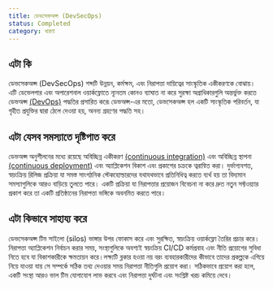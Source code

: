 ```yaml
---
title: ডেভসেকঅপ্স (DevSecOps)
status: Completed
category: ধারণা
---
```



## এটা কি

ডেভসেকঅপ্স (DevSecOps) শব্দটি উন্নয়ন, কর্মক্ষম, এবং নিরাপত্তা দায়িত্বের সাংস্কৃতিক একীকরণকে বোঝায়।
এটি ডেভেলপার এবং অপারেশনাল ওয়ার্কফ্লোতে ন্যূনতম  কোনও ব্যাঘাত না করে সুরক্ষা অগ্রাধিকারগুলি অন্তর্ভুক্ত করতে ডেভঅপ্স [(DevOps)](/bn/devops/) পদ্ধতির প্রসারিত করে৷ 
ডেভঅপ্স-এর মতো, ডেভসেকঅপ্স হল একটি সাংস্কৃতিক পরিবর্তন, যা গৃহীত প্রযুক্তির দ্বারা ঠেলে দেওয়া হয়, অনন্য গ্রহণের পদ্ধতি সহ।

## এটা যেসব সমস্যাতে দৃষ্টিপাত করে

ডেভঅপ্স অনুশীলনের মধ্যে রয়েছে অবিচ্ছিন্ন একীকরণ [(continuous integration)](/bn/continuous-integration/) এবং 
অবিচ্ছিন্ন স্থাপনা [(continuous deployment)](/continuous-delivery/)  এবং অ্যাপ্লিকেশন বিকাশ এবং প্রকাশের চক্রকে ত্বরান্বিত করা। 
দুর্ভাগ্যবশত, স্বয়ংক্রিয় রিলিজ প্রক্রিয়া যা সমস্ত সাংগঠনিক স্টেকহোল্ডারদের যথাযথভাবে প্রতিনিধিত্ব করতে ব্যর্থ হয় তা বিদ্যমান সমস্যাগুলিকে আরও বাড়িয়ে তুলতে পারে। 
একটি প্রক্রিয়া যা নিরাপত্তার প্রয়োজন বিবেচনা না করে দ্রুত নতুন সফ্টওয়্যার প্রকাশ করে তা একটি প্রতিষ্ঠানের নিরাপত্তা ভঙ্গিকে অবনমিত করতে পারে। 

## এটা কিভাবে সাহায্য করে

ডেভসেকঅপ্স টিম সাইলো (silos) ভাঙ্গার উপর ফোকাস করে এবং সুরক্ষিত, স্বয়ংক্রিয় ওয়ার্কফ্লো তৈরির প্রচার করে। 
নিরাপত্তা অ্যাপ্লিকেশন নির্বাচন করার সময়, সংস্থাগুলিকে অবশ্যই স্বয়ংক্রিয় CI/CD কর্মপ্রবাহ এবং 
নীতি প্রয়োগের সুবিধা নিতে হবে যা বিকাশকারীকে ক্ষমতায়ন করে।লক্ষ্যটি ব্লকার হওয়া নয় বরং ব্যবহারকারীদের কীভাবে তাদের প্রকল্পকে এগিয়ে নিয়ে যাওয়া যায় সে সম্পর্কে সঠিক তথ্য দেওয়ার সময় নিরাপত্তা নীতিগুলি প্রয়োগ করা।
সঠিকভাবে প্রয়োগ করা হলে, একটি সংস্থা আরও ভাল টিম যোগাযোগ লাভ করবে এবং নিরাপত্তা দুর্ঘটনা এবং সংশ্লিষ্ট খরচ কমিয়ে দেবে।
